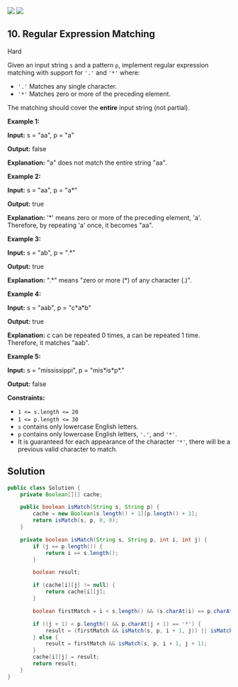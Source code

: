[![](https://img.shields.io/github/stars/javadev/LeetCode-in-Java?label=Stars&style=flat-square)](https://github.com/javadev/LeetCode-in-Java)
[![](https://img.shields.io/github/forks/javadev/LeetCode-in-Java?label=Fork%20me%20on%20GitHub%20&style=flat-square)](https://github.com/javadev/LeetCode-in-Java/fork)

## 10\. Regular Expression Matching

Hard

Given an input string `s` and a pattern `p`, implement regular expression matching with support for `'.'` and `'*'` where:

*   `'.'` Matches any single character.
*   `'*'` Matches zero or more of the preceding element.

The matching should cover the **entire** input string (not partial).

**Example 1:**

**Input:** s = "aa", p = "a"

**Output:** false

**Explanation:** "a" does not match the entire string "aa". 

**Example 2:**

**Input:** s = "aa", p = "a\*"

**Output:** true

**Explanation:** '\*' means zero or more of the preceding element, 'a'. Therefore, by repeating 'a' once, it becomes "aa". 

**Example 3:**

**Input:** s = "ab", p = ".\*"

**Output:** true

**Explanation:** ".\*" means "zero or more (\*) of any character (.)". 

**Example 4:**

**Input:** s = "aab", p = "c\*a\*b"

**Output:** true

**Explanation:** c can be repeated 0 times, a can be repeated 1 time. Therefore, it matches "aab". 

**Example 5:**

**Input:** s = "mississippi", p = "mis\*is\*p\*."

**Output:** false 

**Constraints:**

*   `1 <= s.length <= 20`
*   `1 <= p.length <= 30`
*   `s` contains only lowercase English letters.
*   `p` contains only lowercase English letters, `'.'`, and `'*'`.
*   It is guaranteed for each appearance of the character `'*'`, there will be a previous valid character to match.

## Solution

```java
public class Solution {
    private Boolean[][] cache;

    public boolean isMatch(String s, String p) {
        cache = new Boolean[s.length() + 1][p.length() + 1];
        return isMatch(s, p, 0, 0);
    }

    private boolean isMatch(String s, String p, int i, int j) {
        if (j == p.length()) {
            return i == s.length();
        }

        boolean result;

        if (cache[i][j] != null) {
            return cache[i][j];
        }

        boolean firstMatch = i < s.length() && (s.charAt(i) == p.charAt(j) || p.charAt(j) == '.');

        if ((j + 1) < p.length() && p.charAt(j + 1) == '*') {
            result = (firstMatch && isMatch(s, p, i + 1, j)) || isMatch(s, p, i, j + 2);
        } else {
            result = firstMatch && isMatch(s, p, i + 1, j + 1);
        }
        cache[i][j] = result;
        return result;
    }
}
```
